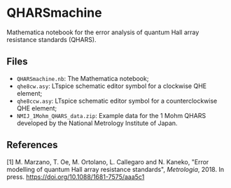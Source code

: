 # QHARSmachine
Mathematica notebook for the error analysis of quantum Hall array resistance standards (QHARS).
## Files
- `QHARSmachine.nb`: The Mathematica notebook;
- `qhe8cw.asy`: LTspice schematic editor symbol for a clockwise QHE element;
- `qhe8ccw.asy`: LTspice schematic editor symbol for a counterclockwise QHE element;
- `NMIJ_1Mohm_QHARS_data.zip`: Example data for the 1 Mohm QHARS developed by the National Metrology Institute of Japan.
## References
\[1\] M. Marzano, T. Oe, M. Ortolano, L. Callegaro and N. Kaneko, "Error modelling of quantum Hall array resistance standards", _Metrologia_, 2018. In press. https://doi.org/10.1088/1681-7575/aaa5c1
